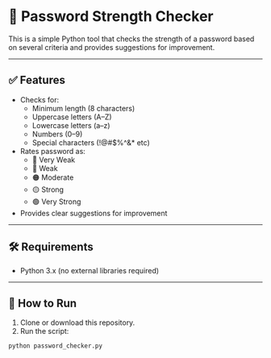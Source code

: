 # 🔐 Password Strength Checker

This is a simple Python tool that checks the strength of a password based on several criteria and provides suggestions for improvement.

---

## ✅ Features

- Checks for:
  - Minimum length (8 characters)
  - Uppercase letters (A–Z)
  - Lowercase letters (a–z)
  - Numbers (0–9)
  - Special characters (!@#$%^&* etc)
- Rates password as:
  - 🔴 Very Weak
  - 🔴 Weak
  - 🟠 Moderate
  - 🟡 Strong
  - 🟢 Very Strong
- Provides clear suggestions for improvement

---

## 🛠️ Requirements

- Python 3.x (no external libraries required)

---

## 🚀 How to Run

1. Clone or download this repository.
2. Run the script:

```bash
python password_checker.py
